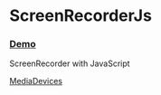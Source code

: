 # ScreenRecorderJs

### [Demo](https://msfpt.github.io/ScreenRecorderJs/)

ScreenRecorder with JavaScript

[MediaDevices](https://developer.mozilla.org/en-US/docs/Web/API/MediaDevices/getDisplayMedia)
